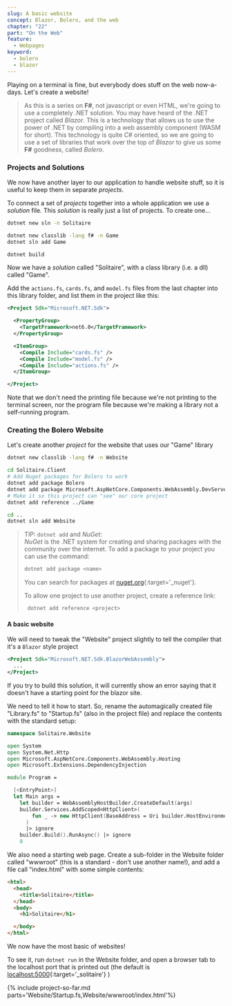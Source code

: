```yaml
---
slug: A basic website
concept: Blazor, Bolero, and the web
chapter: "22"
part: "On the Web"
feature: 
  - Webpages
keyword:
  - bolero
  - blazor
---
```


Playing on a terminal is fine, but everybody does stuff on the web now-a-days.  Let's create a website!

> As this is a series on __F#__, not javascript or even HTML, we're going to use a completely .NET solution.
> You may have heard of the .NET project called _Blazor_.  This is a technology that allows us to use the 
> power of .NET by compiling into a web assembly component (WASM for short).
> This technology is quite _C#_ oriented, so we are going to use a set of libraries that work over the top 
> of _Blazor_ to give us some __F#__ goodness, called _Bolero_.

### Projects and Solutions

We now have another layer to our application to handle website stuff, so it is useful to keep them in separate _projects_.

To connect a set of _projects_ together into a whole application we use a _solution_ file.
This _solution_ is really just a list of projects.  To create one...

```bash
dotnet new sln -n Solitaire

dotnet new classlib -lang f# -n Game
dotnet sln add Game

dotnet build
```

Now we have a _solution_ called "Solitaire", with a class library (i.e. a dll) called "Game".

Add the `actions.fs`, `cards.fs`, and `model.fs` files from the last chapter into this library folder, and list them in the project like this:
```xml
<Project Sdk="Microsoft.NET.Sdk">

  <PropertyGroup>
    <TargetFramework>net6.0</TargetFramework>
  </PropertyGroup>

  <ItemGroup>
    <Compile Include="cards.fs" />
    <Compile Include="model.fs" />
    <Compile Include="actions.fs" />
  </ItemGroup>

</Project>
```

Note that we don't need the printing file because we're not printing to the terminal screen,
nor the program file because we're making a library not a self-running program.

### Creating the Bolero Website

Let's create another _project_ for the website that uses our "Game" library

```bash
dotnet new classlib -lang f# -n Website

cd Solitaire.Client
# Add Nuget packages for Bolero to work
dotnet add package Bolero
dotnet add package Microsoft.AspNetCore.Components.WebAssembly.DevServer
# Make it so this project can "see" our core project 
dotnet add reference ../Game

cd ..
dotnet sln add Website
```

> TIP: `dotnet add` and _NuGet_:  
> _NuGet_ is the .NET system for creating and sharing packages with the community over the internet.
> To add a package to your project you can use the command:
> ```bash
> dotnet add package <name>
> ```
> You can search for packages at [nuget.org](https://www.nuget.org/){:target='_nuget'}.
>
> To allow one project to use another project, create a reference link:
> ```bash
>  dotnet add reference <project>
> ```

#### A basic website

We will need to tweak the "Website" project slightly to tell the compiler that it's a `Blazor` style project
```xml
<Project Sdk="Microsoft.NET.Sdk.BlazorWebAssembly">
  ...
</Project>
```

If you try to build this solution, it will currently show an error saying that it doesn't have a starting point for the blazor site.

We need to tell it how to start.  So, rename the automagically created file "Library.fs" to "Startup.fs" (also in the project file) and replace the contents with the standard setup:
```fsharp
namespace Solitaire.Website

open System
open System.Net.Http
open Microsoft.AspNetCore.Components.WebAssembly.Hosting
open Microsoft.Extensions.DependencyInjection

module Program =

  [<EntryPoint>]
  let Main args =
    let builder = WebAssemblyHostBuilder.CreateDefault(args)
    builder.Services.AddScoped<HttpClient>(
        fun _ -> new HttpClient(BaseAddress = Uri builder.HostEnvironment.BaseAddress)
      ) 
      |> ignore
    builder.Build().RunAsync() |> ignore
    0
```

We also need a starting web page.  Create a sub-folder in the Website folder called "wwwroot" (this is a standard - don't use another name!), and add a file call "index.html" with some simple contents:
```html
<html>
  <head>
    <title>Solitaire</title>
  </head>
  <body>
    <h1>Solitaire</h1>

  </body>
</html>
```

We now have the most basic of websites! 

To see it, run `dotnet run` in the Website folder, and open a browser tab to the localhost port that is printed out (the default is [localhost:5000](http://localhost:5000){:target='_solitaire'} )


{% include project-so-far.md parts='Website/Startup.fs,Website/wwwroot/index.html'%}